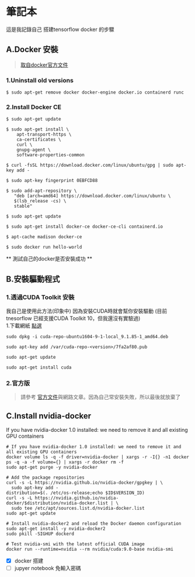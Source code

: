 # 筆記本

這是我記錄自己 搭建tensorflow docker 的步驟

## A.Docker 安裝 
>[取自docker官方文件](https://docs.docker.com/install/)



### 1.Uninstall old versions
```
$ sudo apt-get remove docker docker-engine docker.io containerd runc
```

### 2.Install Docker CE
```
$ sudo apt-get update
```
```
$ sudo apt-get install \
    apt-transport-https \
    ca-certificates \
    curl \
    gnupg-agent \
    software-properties-common
```
```
$ curl -fsSL https://download.docker.com/linux/ubuntu/gpg | sudo apt-key add -
```
```
$ sudo apt-key fingerprint 0EBFCD88
```
```
$ sudo add-apt-repository \
   "deb [arch=amd64] https://download.docker.com/linux/ubuntu \
   $(lsb_release -cs) \
   stable"
```
```
$ sudo apt-get update
```
```
$ sudo apt-get install docker-ce docker-ce-cli containerd.io
```
```
$ apt-cache madison docker-ce
```  
```
$ sudo docker run hello-world
```

** 測試自己的docker是否安裝成功 **

## B.安裝驅動程式
### 1.透過CUDA Toolkit 安裝 
我自己是使用此方法(印象中)
因為安裝CUDA時就會幫你安裝驅動
(目前tnesorflow 已經支援CUDA Toolkit 10，但我還沒有實驗過)   
1.下載網紙 [點選](https://developer.nvidia.com/cuda-91-download-archive?target_os=Linux&target_arch=x86_64&target_distro=Ubuntu&target_version=1604&target_type=deblocal)
```
sudo dpkg -i cuda-repo-ubuntu1604-9-1-local_9.1.85-1_amd64.deb
```      
```   
sudo apt-key add /var/cuda-repo-<version>/7fa2af80.pub
```   
```  
sudo apt-get update
```   
```   
sudo apt-get install cuda
```   

### 2.官方版
>請參考 [官方文件](https://docs.nvidia.com/cuda/cuda-installation-guide-linux/index.html#package-manager-installation)與網路文章。因為自己常安裝失敗，所以最後就放棄了

## C.Install nvidia-docker

If you have nvidia-docker 1.0 installed: we need to remove it and all existing GPU containers
```
# If you have nvidia-docker 1.0 installed: we need to remove it and all existing GPU containers
docker volume ls -q -f driver=nvidia-docker | xargs -r -I{} -n1 docker ps -q -a -f volume={} | xargs -r docker rm -f
sudo apt-get purge -y nvidia-docker

# Add the package repositories
curl -s -L https://nvidia.github.io/nvidia-docker/gpgkey | \
  sudo apt-key add -
distribution=$(. /etc/os-release;echo $ID$VERSION_ID)
curl -s -L https://nvidia.github.io/nvidia-docker/$distribution/nvidia-docker.list | \
  sudo tee /etc/apt/sources.list.d/nvidia-docker.list
sudo apt-get update

# Install nvidia-docker2 and reload the Docker daemon configuration
sudo apt-get install -y nvidia-docker2
sudo pkill -SIGHUP dockerd

# Test nvidia-smi with the latest official CUDA image
docker run --runtime=nvidia --rm nvidia/cuda:9.0-base nvidia-smi
```    









- [x] docker 搭建 
- [ ] jupyer notebook 免輸入密碼
